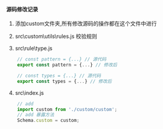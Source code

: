 #### 源码修改记录

1. 添加custom文件夹,所有修改源码的操作都在这个文件中进行

2. src\custom\utils\rules.js 校验规则

3. src\rule\type.js
```js
    // const pattern = {...} // 源代码
    export const pattern = {...} // 修改后

    // const types = {...} // 源代码
    export const types = {...} // 修改后

```
4. src\index.js
```js
    // add 
    import custom from './custom/custom';
    // add 暴露方法 
    Schema.custom = custom;

```